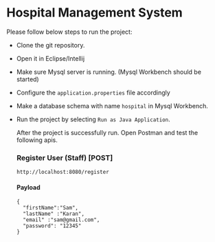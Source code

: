# Hospital Management System

Please follow below steps to run the project:

+ Clone the git repository.
+ Open it in Eclipse/Intellij
+ Make sure Mysql server is running. (Mysql Workbench should be started)
+ Configure the ```application.properties``` file accordingly
+ Make a database schema with name ```hospital``` in Mysql Workbench.
+ Run the project by selecting ```Run as Java Application```.

  After the project is successfully run. Open Postman and test the following apis.

  ### Register User (Staff) [POST]

  ```http://localhost:8080/register ```

  #### Payload
  ```
  {
    "firstName":"Sam",
    "lastName" :"Karan", 
    "email" :"sam@gmail.com",
    "password": "12345"
  }
  ```
